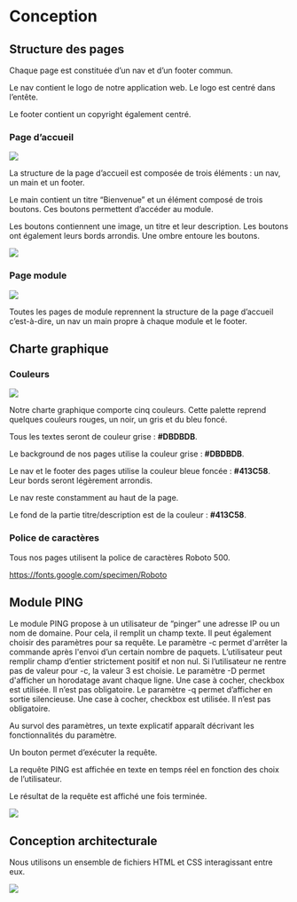 # Conception

## Structure des pages

Chaque page est constituée d’un nav et d’un footer commun.

Le nav contient le logo de notre application web. Le logo est centré dans l’entête.

Le footer contient un copyright également centré.

### Page d’accueil
![](https://media.discordapp.net/attachments/1165993401452331129/1186249436536516638/image.png?ex=65928fe1&is=65801ae1&hm=9cd8471ce5fdab676b125cd0a7478b700bf03441bfb2cc0b9e388951c2bad0ae&=&format=webp&quality=lossless&width=1070&height=621)

La structure de la page d’accueil est composée de trois éléments : un nav, un main et un footer.

Le main contient un titre “Bienvenue” et un élément composé de trois boutons. Ces boutons permettent d’accéder au module.

Les boutons contiennent une image, un titre et leur description. Les boutons ont également leurs bords arrondis. Une ombre entoure les boutons.

![](https://media.discordapp.net/attachments/1165993401452331129/1186329187326369903/maquette_homepage1.png?ex=6592da27&is=65806527&hm=4df30a33dccf8a9b907ca41f5e132fe6486616144e556cb8a963d4a985462661&=&format=webp&quality=lossless&width=1105&height=621)


### Page module

![](https://media.discordapp.net/attachments/1165993401452331129/1186304074291875850/image.png?ex=6592c2c3&is=65804dc3&hm=a9c1668a1a0abc8b7f19636c3bc8bb8f1264a786d047b437dfb27599b114c503&=&format=webp&quality=lossless&width=1339&height=621)

Toutes les pages de module reprennent la structure de la page d’accueil c’est-à-dire, un nav un main propre à chaque module et le footer.

## Charte graphique

### Couleurs

![](https://media.discordapp.net/attachments/1165993401452331129/1186300501390807121/image.png?ex=6592bf6f&is=65804a6f&hm=28ef56b7cb8b9e4193e6c6eacd397edd9ee0bd1ef6b3f564764712710dfc2e45&=&format=webp&quality=lossless)

Notre charte graphique comporte cinq couleurs. Cette palette reprend quelques couleurs rouges, un noir, un gris et du bleu foncé.

Tous les textes seront de couleur grise : **#DBDBDB**.

Le background de nos pages utilise la couleur grise : **#DBDBDB**.

Le nav et le footer des pages utilise la couleur bleue foncée : **#413C58**.
Leur bords seront légèrement arrondis.

Le nav reste constamment au haut de la page.

Le fond de la partie titre/description est de la couleur : **#413C58**.

### Police de caractères

Tous nos pages utilisent la police de caractères Roboto 500.

https://fonts.google.com/specimen/Roboto

## Module PING

Le module PING propose à un utilisateur de “pinger” une adresse IP ou un nom de domaine. Pour cela, il remplit un champ texte. Il peut également choisir des paramètres pour sa requête.
Le paramètre -c permet d'arrêter la commande après l'envoi d’un certain nombre de paquets. L’utilisateur peut remplir champ d’entier strictement positif et non nul. Si l’utilisateur ne rentre pas de valeur pour -c, la valeur 3 est choisie.
Le paramètre -D permet d'afficher un horodatage avant chaque ligne. Une case à cocher, checkbox est utilisée. Il n’est pas obligatoire.
Le paramètre -q permet d’afficher en sortie silencieuse. Une case à cocher, checkbox est utilisée. Il n’est pas obligatoire.

Au survol des paramètres, un texte explicatif apparaît décrivant les fonctionnalités du paramètre.

Un bouton permet d’exécuter la requête.

La requête PING est affichée en texte en temps réel en fonction des choix de l’utilisateur.

Le résultat de la requête est affiché une fois terminée.

![](https://media.discordapp.net/attachments/1186326822724571277/1186950850074116137/maquette_ping.png?ex=65951d1f&is=6582a81f&hm=feaf9e0be13a368c096b85e66a8bbcd517511feb292ea21a0c1ef446f276d5bd&=&format=webp&quality=lossless&width=1307&height=629)


## Conception architecturale

Nous utilisons un ensemble de fichiers HTML et CSS interagissant entre eux.

![](https://media.discordapp.net/attachments/1186326822724571277/1186938393578455150/image.png?ex=65951185&is=65829c85&hm=d7b85fd6da7ee68e2bff6ad3ef0b161b87536d0e7e8aa068deeec4bcbb0cfead&=&format=webp&quality=lossless)

